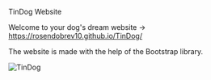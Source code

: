 TinDog Website

Welcome to your dog's dream website -> https://rosendobrev10.github.io/TinDog/

The website is made with the help of the Bootstrap library.

![TinDog](https://user-images.githubusercontent.com/104829819/200523711-8bc4ab43-8bc5-46d3-b35b-0b04b0c77686.png)

